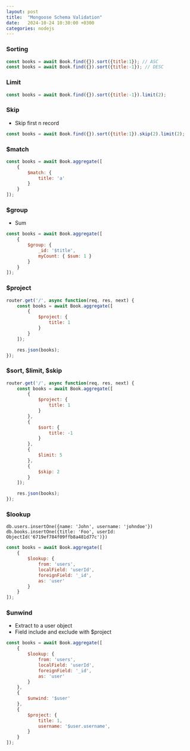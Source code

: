 ```yaml
---
layout: post
title:  "Mongoose Schema Validation"
date:   2024-10-24 10:30:00 +0300
categories: nodejs
---
```


### Sorting

```js
const books = await Book.find({}).sort({title:1}); // ASC
const books = await Book.find({}).sort({title:-1}); // DESC
```

### Limit

```js
const books = await Book.find({}).sort({title:-1}).limit(2);
```

### Skip

* Skip first n record

```js
const books = await Book.find({}).sort({title:1}).skip(2).limit(2);
```

### $match

```js
const books = await Book.aggregate([
    {
        $match: {
            title: 'a'
        }
    }
]);
```

### $group

* Sum

```js
const books = await Book.aggregate([
    {
        $group: {
            _id: '$title',
            myCount: { $sum: 1 }
        }
    }
]);
```

### $project

```js
router.get('/', async function(req, res, next) {
    const books = await Book.aggregate([
        {
            $project: {
                title: 1
            }
        }
    ]);

    res.json(books);
});
```

### $sort, $limit, $skip

```js
router.get('/', async function(req, res, next) {
    const books = await Book.aggregate([
        {
            $project: {
                title: 1
            }
        },
        {
            $sort: {
                title: -1
            }
        },
        {
            $limit: 5
        },
        {
            $skip: 2
        }
    ]);

    res.json(books);
});
```

### $lookup

```shell
db.users.insertOne({name: 'John', username: 'johndoe'})
db.books.insertOne({title: 'Foo', userId: ObjectId('6719ef784f09ffb8a481d77c')})
```

```js
const books = await Book.aggregate([
    {
        $lookup: {
            from: 'users',
            localField: 'userId',
            foreignField: '_id',
            as: 'user'
        }
    }
]);
```

### $unwind

* Extract to a user object
* Field include and exclude with $project

```js
const books = await Book.aggregate([
    {
        $lookup: {
            from: 'users',
            localField: 'userId',
            foreignField: '_id',
            as: 'user'
        }
    },
    {
        $unwind: '$user'
    },
    {
        $project: {
            title: 1,
            username: '$user.username',
        }
    }
]);
```
